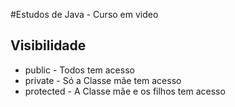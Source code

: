 #Estudos de Java - Curso em video

## Visibilidade

- public - Todos tem acesso
- private - Só a Classe mãe tem acesso
- protected - A Classe mãe e os filhos tem acesso
